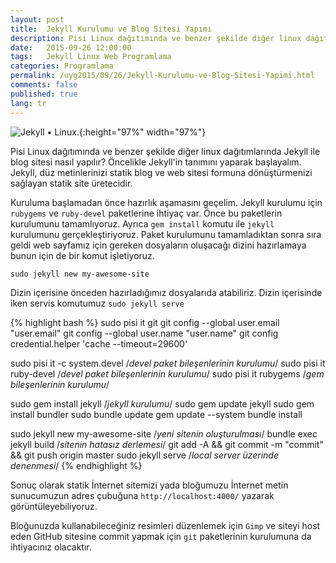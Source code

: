 ```yaml
---
layout: post
title:  Jekyll Kurulumu ve Blog Sitesi Yapımı
description: Pisi Linux dağıtımında ve benzer şekilde diğer linux dağıtımlarında Jekyll ile blog sitesi nasıl  yapılır?
date:   2015-09-26 12:00:00
tags:   Jekyll Linux Web Programlama
categories: Programlama
permalink: /uyg2015/09/26/Jekyll-Kurulumu-ve-Blog-Sitesi-Yapimi.html
comments: false
published: true
lang: tr
---
```



![Jekyll &bull; Linux.](/images/snapshot12.bmp "Jekyll &bull; Linux."){:height="97%" width="97%"}

  
Pisi Linux dağıtımında ve benzer şekilde diğer linux dağıtımlarında Jekyll ile blog sitesi nasıl  yapılır? Öncelikle Jekyll'in tanımını yaparak başlayalım. Jekyll, düz metinlerinizi statik blog ve web sitesi formuna dönüştürmenizi sağlayan statik site üretecidir.

Kuruluma başlamadan önce hazırlık aşamasını geçelim. Jekyll kurulumu için ```rubygems``` ve ```ruby-devel``` paketlerine ihtiyaç var. Önce bu paketlerin kurulumunu tamamlıyoruz. Ayrıca ```gem install``` komutu ile ```jekyll``` kurulumunu gerçekleştiriyoruz. Paket kurulumunu tamamladıktan sonra sıra geldi web sayfamız için gereken dosyaların oluşacağı dizini hazırlamaya bunun için de bir komut işletiyoruz. 

```sudo jekyll new my-awesome-site```

Dizin içerisine önceden hazırladığımız dosyalarıda atabiliriz. Dizin içerisinde iken servis komutumuz  ```sudo jekyll serve```

{% highlight bash %}
sudo pisi it git
git config --global user.email "user.email"
git config --global user.name "user.name"
git config credential.helper 'cache --timeout=29600'

sudo pisi it -c system.devel		/*devel paket bileşenlerinin kurulumu*/
sudo pisi it ruby-devel		/*devel paket bileşenlerinin kurulumu*/
sudo pisi it rubygems       /*gem bileşenlerinin kurulumu*/

sudo gem install jekyll			/*jekyll kurulumu*/
sudo gem update jekyll
sudo gem install bundler
sudo bundle update
gem update --system
bundle install

sudo jekyll new my-awesome-site		/*yeni sitenin oluşturulması*/
bundle exec jekyll build		/*sitenin hatasız derlemesi*/
git add -A &&  git commit -m "commit" && git push origin master
sudo jekyll serve			/*local server üzerinde denenmesi*/
{% endhighlight %}

Sonuç olarak statik İnternet sitemizi yada bloğumuzu İnternet metin sunucumuzun adres çubuğuna ```http://localhost:4000/``` yazarak görüntüleyebiliyoruz.

Bloğunuzda kullanabileceğiniz resimleri düzenlemek için ```Gimp``` ve siteyi host eden GitHub sitesine commit yapmak için ```git``` paketlerinin kurulumuna da ihtiyacınız olacaktır.





